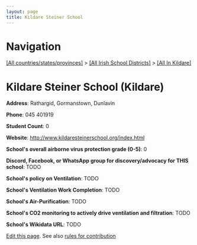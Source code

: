 ```yaml
---
layout: page
title: Kildare Steiner School
---
```

# Navigation

[[All countries/states/provinces]](../../..) > [[All Irish School Districts]](../..) > [[All In Kildare]](..)

# Kildare Steiner School (Kildare)

**Address**: Rathargid, Gormanstown, Dunlavin

**Phone**: 045 401919

**Student Count**: 0

**Website**: <http://www.kildaresteinerschool.org/index.html>

**School's overall airborne virus protection grade (0-5)**: 0

**Discord, Facebook, or WhatsApp group for discovery/advocacy for THIS school**: TODO

**School's policy on Ventilation**: TODO

**School's Ventilation Work Completion**: TODO

**School's Air-Purification**: TODO

**School's CO2 monitoring to actively drive ventilation and filtration**: TODO

**School's Wikidata URL**: TODO


[Edit this page](https://github.com/ventilate-schools/Ireland/edit/main/./Kildare/Kildare_Steiner_School.md). See also [rules for contribution](../../../contribution-rules/)